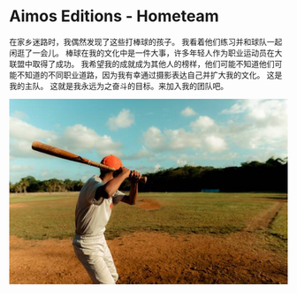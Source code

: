 # Aimos Editions - Hometeam

在家乡迷路时，我偶然发现了这些打棒球的孩子。 我看着他们练习并和球队一起闲逛了一会儿。 棒球在我的文化中是一件大事，许多年轻人作为职业运动员在大联盟中取得了成功。 我希望我的成就成为其他人的榜样，他们可能不知道他们可能不知道的不同职业道路，因为我有幸通过摄影表达自己并扩大我的文化。 这是我的主队。 这就是我永远为之奋斗的目标。来加入我的团队吧。

![nft](unnamed.jpg)
